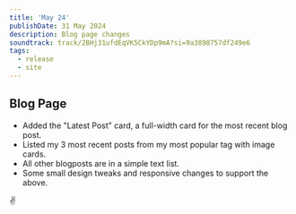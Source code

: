 ```yaml
---
title: 'May 24'
publishDate: 31 May 2024
description: Blog page changes
soundtrack: track/2BHj31ufdEqVK5CkYDp9mA?si=9a3898757df249e6
tags:
  - release
  - site
---
```


## Blog Page

- Added the "Latest Post" card, a full-width card for the most recent blog post.
- Listed my 3 most recent posts from my most popular tag with image cards.
- All other blogposts are in a simple text list.
- Some small design tweaks and responsive changes to support the above.

✌️
